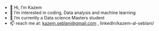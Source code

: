 - 👋 Hi, I’m Kazem
- 👀 I’m interested in coding, Data analysis and machine learning
- 🌱 I’m currently a Data science Masters student 
- 📫 reach me at: kazem.seblani@gmail.com  , linkedIn/kazem-al-seblani/

<!---
mirzakazem/mirzakazem is a ✨ special ✨ repository because its `README.md` (this file) appears on your GitHub profile.
You can click the Preview link to take a look at your changes.
--->
